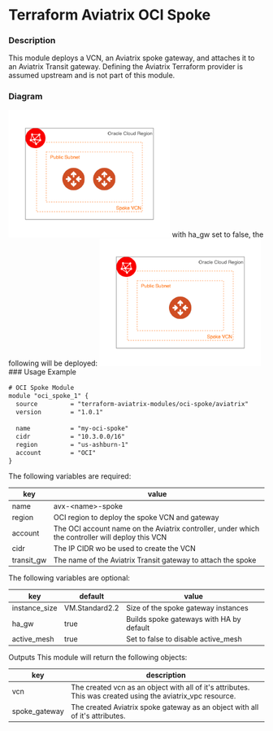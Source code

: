 # Terraform Aviatrix OCI Spoke

### Description

This module deploys a VCN, an Aviatrix spoke gateway, and attaches it to an Aviatrix Transit gateway. Defining the Aviatrix Terraform provider is assumed upstream and is not part of this module.

### Diagram
<img src="https://github.com/terraform-aviatrix-modules/terraform-aviatrix-oci-spoke/blob/master/img/oci-spoke-ha.png?raw=true"  height="250">
with ha_gw set to false, the following will be deployed:
<img src="https://github.com/terraform-aviatrix-modules/terraform-aviatrix-oci-spoke/blob/master/img/oci-spoke-single.png?raw=true" height="250">
### Usage Example

```
# OCI Spoke Module
module "oci_spoke_1" {
  source         = "terraform-aviatrix-modules/oci-spoke/aviatrix"
  version        = "1.0.1"

  name           = "my-oci-spoke"
  cidr           = "10.3.0.0/16"
  region         = "us-ashburn-1"
  account        = "OCI"
}
```

The following variables are required:

key | value
--- | ---
name | avx-\<name\>-spoke
region | OCI region to deploy the spoke VCN and gateway
account | The OCI account name on the Aviatrix controller, under which the controller will deploy this VCN
cidr | The IP CIDR wo be used to create the VCN
transit_gw | The name of the Aviatrix Transit gateway to attach the spoke

The following variables are optional:

key | default | value
--- | --- | ---
instance_size | VM.Standard2.2 | Size of the spoke gateway instances
ha_gw | true | Builds spoke gateways with HA by default
active_mesh | true | Set to false to disable active_mesh

Outputs
This module will return the following objects:

key | description
--- | ---
vcn | The created vcn as an object with all of it's attributes. This was created using the aviatrix_vpc resource.
spoke_gateway | The created Aviatrix spoke gateway as an object with all of it's attributes.

